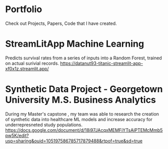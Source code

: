 # Portfolio
Check out Projects, Papers, Code that I have created. 

# StreamLitApp Machine Learning 
Predicts survival rates from a series of inputs into a Random Forest, trained on actual surivial records. 
https://datanut93-titanic-streamlit-app-xf0x1z.streamlit.app/

# Synthetic Data Project - Georgetown University M.S. Business Analytics 
During my Master's capstone , my team was able to research the creation of synthetic data into healthcare ML models and increase accuracy for underrepresneted study populations.
https://docs.google.com/document/d/18i97JAcqxMEMFiYTsAiPTEMcMmb5pw5K/edit?usp=sharing&ouid=105197586785717879488&rtpof=true&sd=true
